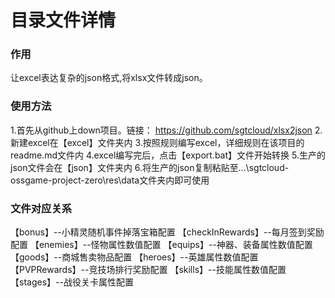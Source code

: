 # 目录文件详情

### 作用
让excel表达复杂的json格式,将xlsx文件转成json。



### 使用方法
1.首先从github上down项目。链接：  https://github.com/sgtcloud/xlsx2json
2.新建excel在【excel】文件夹内
3.按照规则编写excel，详细规则在该项目的readme.md文件内
4.excel编写完后，点击【export.bat】文件开始转换
5.生产的json文件会在【json】文件夹内
6.将生产的json复制粘贴至...\sgtcloud-ossgame-project-zero\res\data文件夹内即可使用




### 文件对应关系
【bonus】--小精灵随机事件掉落宝箱配置
【checkInRewards】--每月签到奖励配置
【enemies】--怪物属性数值配置
【equips】--神器、装备属性数值配置
【goods】--商城售卖物品配置
【heroes】--英雄属性数值配置
【PVPRewards】--竞技场排行奖励配置
【skills】--技能属性数值配置
【stages】--战役关卡属性配置